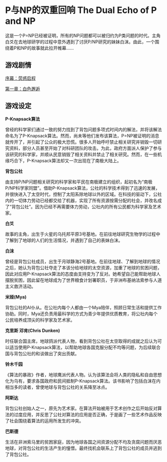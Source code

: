 # P与NP的双重回响 The Dual Echo of P and NP

这是一个P=NP已经被证明，所有的NP问题都可以被归约为P类问题的时代。主角白爻在去地球研学的过程中意外遇到了讨厌P/NP研究的妹妹白沫。由此，一个围绕着P和NP的故事就此拉开帷幕......

## 游戏剧情

[序幕：荧惑启程](https://github.com/yuhan2680/TheDualEchoOfPAndNP/blob/main/script/zh-hans/序幕：荧惑启程.md)

[第一章：白色邂逅](https://github.com/yuhan2680/TheDualEchoOfPAndNP/blob/main/script/zh-hans/第一章：白色邂逅.md)

## 游戏设定

**P-Knapsack算法**

曾经的科学家们通过一致的努力找到了背包问题多项式时间内的解法，并将该解法命名为了P-Knapsack算法。然而，尚未等他们发布该算法，P=NP被证明的消息就传开了，并引起了公众的极大恐慌。很多人开始呼吁禁止相关研究并销毁一切研究资料，部分人员甚至开始了对科研团队的攻击。为此，政府方面派人保护了参与该研究的科学家，并顺从民意销毁了相关资料并禁止了相关研究。然而，在一些机缘巧合下，P-Knapsack算法却又一次出现在了南极大陆上。

**背包公社**

由支持P/NP问题相关研究的科学家和平民在南极建立的组织，起初名为“南极P/NP科学家同盟”。借助P-Knapsack算法，公社的科学技术得到了迅速的发展，并很快进入了太空时代，控制了太阳系除地球以外的区域。在科技的驱动下，公社内的一切体力劳动已经都交给了机器，实现了所有资源按需分配的社会，并改名成了“背包公社”。因为已经不再需要体力劳动，公社内的所有公民都为科学家及艺术家。

**白爻**

故事的主角，出生于火星的乌托邦平原3号基地。在前往地球研究生物学的过程中了解到了地球的人们的生活情况，并遇到了自己的表妹白沫。

**白沫**

曾经是背包公社成员，出生于月球静海2号基地。在前往地球、了解到地球的情况之后，她认为背包公社夺走了本该分给地球的太空资源，加重了地球的贫困问题，因此对应用P-Knapsack算法的态度由支持变为了反对。她希望自己能帮助地球人摆脱贫困，因此留在地球成为了世界粮食计划署职员，于非洲布基纳法索参与人道主义救济活动。

**米娅(Mya)**

背包公社的AI仆从。在公社内每个人都由一个Mya陪伴，照顾日常生活和提供工作协助。同时，Mya还负责用最科学的方式为青少年提供优质教育，将公社内每个公民培养成顶尖的科学家及艺术家。

**克里斯 邓肯(Chris Dunken)**

时任联合国主席，地球鸽派代表人物，看到背包公社在太空取得的成就之后认为可以适当使用P-Knapsack算法，以帮助地球各国克服分配不均等问题，为后续联合国与背包公社的和谈做出了突出贡献。

**铃木千园**

《算法的暴政》作者，地球鹰派代表人物。认为该算法会将人类的隐私和自由思想化为乌有，要求各国政府和民间抵制P-Knapsack算法。该书影响了包括白沫在内相当多的读者，曾使地球与背包公社的关系降至冰点。

**阿斯达**

背包公社创始人之一，原先为艺术家。在算法开始被用于艺术创作之后开始反对算法的过度应用，并反思了公社对算法的应用是否正确，于是画了一些艺术作品反映了社会围绕着算法的运用所发生的冲突。

**巴斯德**

生活在非洲索马里的贫困家庭，因为地球各国之间资源分配不均及贪腐问题而厌恶地球，对背包公社的生活产生的憧憬。最终找机会联系上了背包公社的成员并逃到了背包公社。
